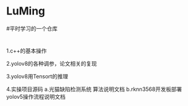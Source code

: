 # LuMing
#平时学习的一个仓库
#

1.c++的基本操作

2.yolov8的各种调参，论文相关的复现

3.yolov8用Tensort的推理

4.实操项目源码
a.光猫缺陷检测系统 算法说明文档
b.rknn3568开发板部署yolov5操作流程说明文档

